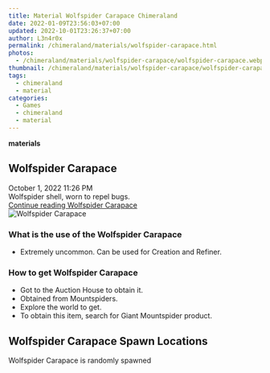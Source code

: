 ```yaml
---
title: Material Wolfspider Carapace Chimeraland
date: 2022-01-09T23:56:03+07:00
updated: 2022-10-01T23:26:37+07:00
author: L3n4r0x
permalink: /chimeraland/materials/wolfspider-carapace.html
photos:
  - /chimeraland/materials/wolfspider-carapace/wolfspider-carapace.webp
thumbnail: /chimeraland/materials/wolfspider-carapace/wolfspider-carapace.webp
tags:
  - chimeraland
  - material
categories:
  - Games
  - chimeraland
  - material
---
```


<link
  rel="stylesheet"
  href="https://rawcdn.githack.com/dimaslanjaka/Web-Manajemen/870a349/css/bootstrap-5-3-0-alpha3-wrapper.css"
/>
<section id="bootstrap-wrapper">
  <div data-bs-theme="dark">
    <div
      class="row g-0 border rounded overflow-hidden flex-md-row mb-4 shadow-sm position-relative bg-dark text-light"
    >
      <div class="col p-4 d-flex flex-column position-static">
        <strong class="d-inline-block mb-2 text-success">materials</strong>
        <h2 class="mb-0">Wolfspider Carapace</h2>
        <div class="mb-1 text-muted">October 1, 2022 11:26 PM</div>
        <div class="mb-2 border p-1">Wolfspider shell, worn to repel bugs.</div>
        <a
          href="/chimeraland/materials/wolfspider-carapace.html"
          class="stretched-link d-none text-primary"
          >Continue reading Wolfspider Carapace</a
        >
      </div>
      <div class="col-auto d-none d-md-block d-lg-block">
        <img
          src="https://www.webmanajemen.com/chimeraland/materials/wolfspider-carapace/wolfspider-carapace.webp"
          alt="Wolfspider Carapace"
        />
      </div>
    </div>
    <div class="row">
      <div class="col-lg-6 col-12 mb-2">
        <div class="card">
          <div class="card-body">
            <h3 class="card-title">
              What is the use of the Wolfspider Carapace
            </h3>
            <div class="card-text">
              <ul>
                <li>
                  Extremely uncommon. Can be used for Creation and Refiner.
                </li>
              </ul>
            </div>
          </div>
        </div>
      </div>
      <div class="col-lg-6 col-12 mb-2">
        <div class="card">
          <div class="card-body">
            <h3 class="card-title">How to get Wolfspider Carapace</h3>
            <div class="card-text">
              <ul>
                <li>Got to the Auction House to obtain it.</li>
                <li>Obtained from Mountspiders.</li>
                <li>Explore the world to get.</li>
                <li>
                  To obtain this item, search for Giant Mountspider product.
                </li>
              </ul>
            </div>
          </div>
        </div>
      </div>
      <div class="col-12 mb-2">
        <h2>Wolfspider Carapace Spawn Locations</h2>
        <p>Wolfspider Carapace is randomly spawned</p>
      </div>
    </div>
  </div>
</section>